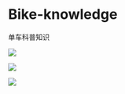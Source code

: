 # Bike-knowledge
单车科普知识

![](https://github.com/JamesHopbourn/Bike-knowledge/blob/master/Shimano%20公路车套件.png)

![](https://github.com/JamesHopbourn/Bike-knowledge/blob/master/零件中英文对照表.png)

![](https://github.com/JamesHopbourn/Bike-knowledge/blob/master/公路车配置方案.png)